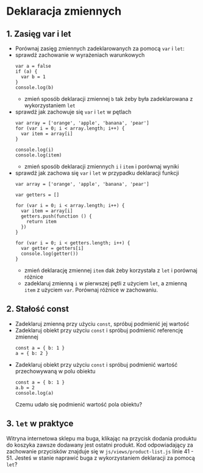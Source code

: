 # Deklaracja zmiennych
## 1. Zasięg var i let
- Porównaj zasięg zmiennych zadeklarowanych za pomocą `var` i `let`:
- sprawdź zachowanie w wyrażeniach warunkowych
  ```
  var a = false
  if (a) {
    var b = 1
  }
  console.log(b)
  ```
  - zmień sposób deklaracji zmiennej `b` tak żeby była zadeklarowana z wykorzystaniem `let`
- sprawdź jak zachowuje się `var` i `let` w pętlach
  ```
  var array = ['orange', 'apple', 'banana', 'pear']
  for (var i = 0; i < array.length; i++) {
    var item = array[i]
  }

  console.log(i)
  console.log(item)
  ```
  - zmień sposób deklaracji zmiennych `i` i `item` i porównaj wyniki
- sprawdź jak zachowa się `var` i `let` w przypadku deklaracji funkcji
  ```
  var array = ['orange', 'apple', 'banana', 'pear']

  var getters = []

  for (var i = 0; i < array.length; i++) {
    var item = array[i]
    getters.push(function () {
      return item
    })
  }

  for (var i = 0; i < getters.length; i++) {
    var getter = getters[i]
    console.log(getter())
  }
  ```
  - zmień deklarację zmiennej `item` dak żeby korzystała z `let` i porównaj różnice
  - zadeklaruj zmienną `i` w pierwszej pętli z użyciem `let`, a zmienną `item` z użyciem `var`. Porównaj różnice w zachowaniu.

## 2. Stałość const
- Zadeklaruj zmienną przy użyciu `const`, spróbuj podmienić jej wartość
- Zadeklaruj obiekt przy użyciu `const` i spróbuj podmienić referencję zmiennej
  ```
  const a = { b: 1 }
  a = { b: 2 }
  ```
- Zadeklaruj obiekt przy użyciu `const` i spróbuj podmienić wartość przechowywaną w polu obiektu
  ```
  const a = { b: 1 }
  a.b = 2
  console.log(a)
  ```
  Czemu udało się podmienić wartość pola obiektu?

## 3. `let` w praktyce
Witryna internetowa sklepu ma buga, klikając na przycisk dodania produktu do koszyka zawsze dodawany jest ostatni produkt. Kod odpowiadający za zachowanie przycisków znajduje się w `js/views/product-list.js` linie 41 - 51. Jesteś w stanie naprawić buga z wykorzystaniem deklaracji za pomocą `let`?